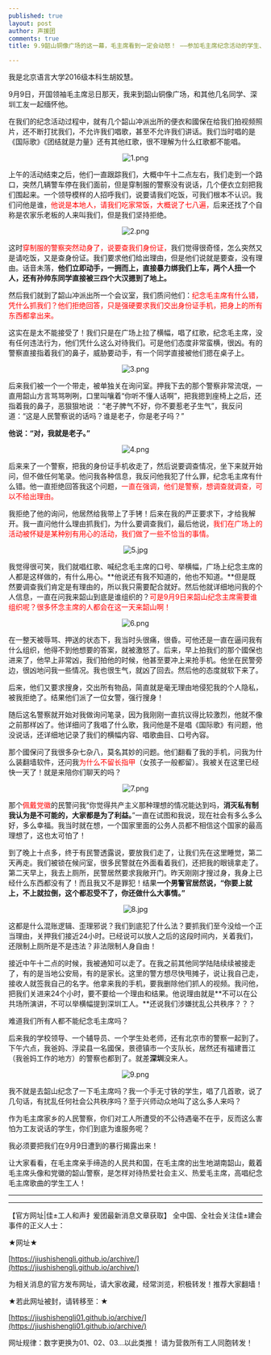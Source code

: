```yaml
---
published: true
layout: post
author: 声援团
comments: true
title: 9.9韶山铜像广场的这一幕，毛主席看到一定会动怒！ ——参加毛主席纪念活动的学生、工人被韶山警方扣押全过程

---     
```


我是北京语言大学2016级本科生胡姣慧。

9月9日，开国领袖毛主席忌日那天，我来到韶山铜像广场，和其他几名同学、深圳工友一起缅怀他。

在我们的纪念活动过程中，就有几个韶山冲派出所的便衣和國保在给我们拍视频照片，还不断打扰我们，不允许我们唱歌，甚至不允许我们讲话。我们当时唱的是《国际歌》《团结就是力量》还有其他红歌，很不理解为什么红歌都不能唱。

<center>

![1.png](https://i.loli.net/2018/09/11/5b979e03d0ce0.png)

</center>

上午的活动结束之后，他们一直跟踪我们，大概中午十二点左右，我们走到一个路口，突然几辆警车停在我们面前，但是穿制服的警察没有说话，几个便衣立刻把我们围起来。一个领导模样的人招呼我们，说要请我们吃饭，可我们根本不认识。我们问他是谁，<font color= 'red'>他说是本地人，请我们吃家常饭，大概说了七八遍，</font>后来还找了个自称是农家乐老板的人来叫我们，但是我们坚持拒绝。

<center>
 
![2.png](https://i.loli.net/2018/09/11/5b979dfff2264.png)

</center>
 
这时<font color= 'red'>穿制服的警察突然动身了，说要查我们身份证，</font>我们觉得很奇怪，怎么突然又是请吃饭，又是查身份证。我们要求他们给出理由，但是他们说就是要查，没有理由。话音未落，**他们立即动手，一拥而上，直接暴力绑我们上车，两个人扭一个人，还有孙帅东同学直接被三四个大汉摁到了地上。**

然后我们就到了韶山冲派出所一个会议室，我们质问他们：<font color= 'red'>纪念毛主席有什么错，凭什么抓我们？他们拒绝回答，只是强硬要求我们交出身份证手机，把身上的所有东西都拿出来。</font>

这实在是太不能接受了！我们只是在广场上拉了横幅，唱了红歌，纪念毛主席，没有任何违法行为，他们凭什么这么对待我们。可是他们态度非常蛮横，很凶。有的警察直接指着我们的鼻子，威胁要动手，有一个同学直接被他们摁在桌子上。

<center>
 
![3.png](https://i.loli.net/2018/09/11/5b979dffef341.png)

</center>

后来我们被一个一个带走，被单独关在询问室。押我下去的那个警察非常流氓，一直用韶山方言骂骂咧咧，口里叫嚷着“你听不懂人话啊”，把我摁到座椅上之后，还指着我的鼻子，恶狠狠地说 ：“老子脾气不好，你不要惹老子生气”，我反问道：“这是人民警察说的话吗？谁是老子，你是老子吗？”

**他说：“对，我就是老子。”**

<center>

![4.png](https://i.loli.net/2018/09/11/5b979e016eaa1.png)

</center>

后来来了一个警察，把我的身份证手机收走了，然后说要调查情况，坐下来就开始问，但不做任何笔录。他问我各种信息，我反问他我犯了什么罪，纪念毛主席有什么错。他一直拒绝回答我这个问题，<font color= 'red'>一直在强调，他们是警察，想调查就调查，可以不给出理由。</font>

我拒绝了他的询问，他居然给我带上了手铐！后来在我的严正要求下，才给我解开。我一直问他什么理由抓我们，为什么要调查我们，最后他说，<font color= 'red'>我们在广场上的活动被怀疑是某种别有用心的活动，我们做了一些不恰当的事情。</font>

<center>
 
![5.jpg](https://i.loli.net/2018/09/11/5b979df94c7bf.jpg)

</center>

我觉得很可笑，我们就唱红歌、喊纪念毛主席的口号、举横幅，广场上纪念主席的人都是这样做的，有什么用心。**他说还有我不知道的，他也不知道。**但是既然要调查我们肯定是有理由的，所以我只需要配合就好。然后他就详细地问我的个人信息，一直在问我来韶山到底是谁组织的？<font color= 'red'>可是9月9日来韶山纪念主席需要谁组织呢？很多怀念主席的人都会在这一天来韶山啊！</font>

<center>

![6.png](https://i.loli.net/2018/09/11/5b979e0042375.png) 

</center>

在一整天被辱骂、押送的状态下，我当时头很痛，很昏。可他还是一直在逼问我有什么组织，他得不到他想要的答案，就被激怒了。后来，早上拍我们的那个國保也进来了，他早上非常凶，我们拍他的时候，他甚至要冲上来抢手机。他坐在民警旁边，很凶地问我一些情况。我也很生气，就凶了回去。然后他的态度就软下来了。

后来，他们又要求搜身，交出所有物品，简直就是毫无理由地侵犯我的个人隐私，被我拒绝了。结果他们派了一位女警，强行搜身！

随后这名警察就开始对我做询问笔录，因为我刚刚一直抗议得比较激烈，他就不像之前那样凶了。他详细问了我唱了什么歌，我问他是不是唱《国际歌》有问题，他没说话，还详细地记录了我们的横幅内容、唱歌曲目、口号內容。

那个國保问了我很多杂七杂八，莫名其妙的问题。他们翻看了我的手机，问我为什么装翻墙软件，还问我<font color= 'red'>为什么不留长指甲</font>（女孩子一般都留）。我被关在这里已经快一天了！就是来陪你们聊天的吗？

<center>

![7.png](https://i.loli.net/2018/09/11/5b979e0128439.png)

</center>

那个<font color= 'red'>佩戴党徽</font>的民警问我“你觉得共产主义那种理想的情况能达到吗，**消灭私有制我认为是不可能的，大家都是为了利益。**”一直在试图和我说，现在社会有多么多么好，多么幸福。我当时就在想，一个国家里面的公务人员都不相信这个国家的最高理想了，这也太可怕了！

到了晚上十点多，终于有民警透露说，要放我们走了，让我们先在这里睡觉，第二天再走。我们被锁在候问室，很多民警就在外面看着我们，还把我的眼镜拿走了。第二天早上，我去上厕所，民警居然要求我敞开门。昨天刚刚才搜过身，我身上已经什么东西都没有了！而且我又不是罪犯！结果**一个男警官居然说，“你要上就上，不上就拉倒，这个都忍受不了，你还做什么大事情。”**

<center>
 
![8.jpg](https://i.loli.net/2018/09/11/5b979dfb3096a.jpg)

</center>

这都是什么混账逻辑、歪理邪说？我们到底犯了什么法？要抓我们至今没给一个正当理由，关押我们接近24小时。已经说可以放人之后的这段时间内，关着我们，还限制上厕所是不是违法？非法限制人身自由！

接近中午十二点的时候，我被通知可以走了。在我之前其他同学陆陆续续被接走了，有的是当地公安局，有的是家长。这里的警方想尽快甩摊子，说让我自己走，接收人就签我自己的名字。他拿来我的手机，要我删除他们抓人的视频。我问他，把我们关进来24个小时，要不要给一个理由和结果。他说理由就是**不可以在公共场所演讲，不可以举横幅提到深圳工人。**还说我们涉嫌扰乱公共秩序？？？

难道我们所有人都不能纪念毛主席吗？

后来我的学校领导、一个辅导员、一个学生处老师，还有北京市的警察一起到了。下午六点，我爸妈、浮梁县一名國保，景德镇市一个支队长，居然还有福建晋江（我爸妈工作的地方）的警察也都到了。就差**深圳**没来人。

<center>
 
![9.png](https://i.loli.net/2018/09/11/5b979e02c90a4.png)

</center>

我不就是去韶山纪念了一下毛主席吗？我一个手无寸铁的学生，唱了几首歌，说了几句话，有扰乱任何社会公共秩序吗？至于兴师动众地叫了这么多人来吗？

作为毛主席家乡的人民警察，你们对工人所遭受的不公待遇毫不在乎，反而这么害怕为工友说话的学生，你们到底为谁服务呢？

我必须要把我们在9月9日遭到的暴行揭露出来！

让大家看看，在毛主席亲手缔造的人民共和国，在毛主席的出生地湖南韶山，戴着毛主席头像和党徽的韶山警察，是怎样对待热爱社会主义、热爱毛主席，高唱纪念毛主席歌曲的学生工人！

---

---

【官方网址|佳±工人和声扌爰团最新消息文章获取】
全中国、全社会关注佳±建会事件的正义人士：

★网址★

[https://jiushishengli.github.io/archive/](https://jiushishengli.github.io/archive/)

为相关消息的官方发布网址，请大家收藏，经常浏览，积极转发！推荐大家翻墙！

★若此网址被封，请转移至：★

[https://jiushishengli01.github.io/archive/](https://jiushishengli01.github.io/archive/)

网址规律：数字更换为01、02、03...以此类推！
请为营救所有工人同胞转发！
